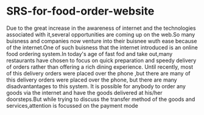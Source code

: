 # SRS-for-food-order-website
Due to the great increase in the awareness of internet and the technologies associated with it,several opportunities are coming up on the web.So many buisness and companies now venture into their buisnee wuth ease because of the internet.One of such buisness that the internet introduced is an online food ordering system.In today's age of fast fod and take out,many restaurants have chosen to focus on quick preparation and speedy delivery of orders rather than offering a rich dining experience. Until recently, most of this delivery orders were placed over the phone ,but there are many of this delivery orders were placed over the phone, but there are many disadvantantages to this system. It is possible for anybody to order any goods via the internet and have the goods delivered at his/her doorsteps.But while trying to discuss the transfer method of the goods and services,attention is focussed on the payment mode
